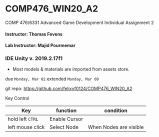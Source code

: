 # COMP476_WIN20_A2 
COMP 476/6331 Advanced Game Development
Individual Assignment 2
#### Instructor: Thomas Fevens
#### Lab Instructor: Majid Pourmemar


### IDE Unity v. 2019.2.17f1

- Most models & materials are imported from assets store.

due `Monday, Mar 02`
extended `Monday, Mar 09`

git repo: https://github.com/felixyf0124/COMP476_WIN20_A2

Key Control

Key | function | condition
--- | --- | ---
hold left `CTRL` | Enable Cursor | 
left mouse click | Select Node | When Nodes are visible




